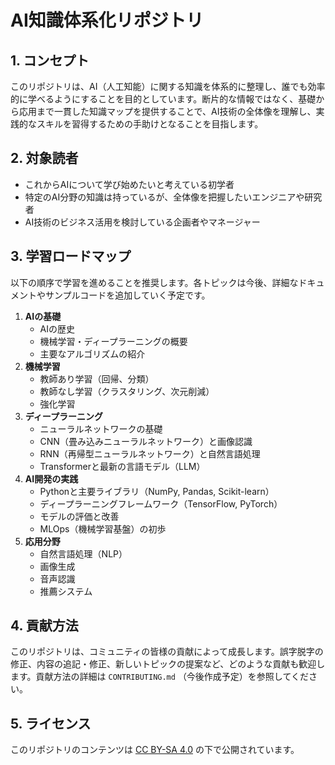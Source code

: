# AI知識体系化リポジトリ

## 1. コンセプト

このリポジトリは、AI（人工知能）に関する知識を体系的に整理し、誰でも効率的に学べるようにすることを目的としています。断片的な情報ではなく、基礎から応用まで一貫した知識マップを提供することで、AI技術の全体像を理解し、実践的なスキルを習得するための手助けとなることを目指します。

## 2. 対象読者

*   これからAIについて学び始めたいと考えている初学者
*   特定のAI分野の知識は持っているが、全体像を把握したいエンジニアや研究者
*   AI技術のビジネス活用を検討している企画者やマネージャー

## 3. 学習ロードマップ

以下の順序で学習を進めることを推奨します。各トピックは今後、詳細なドキュメントやサンプルコードを追加していく予定です。

1.  **AIの基礎**
    *   AIの歴史
    *   機械学習・ディープラーニングの概要
    *   主要なアルゴリズムの紹介
2.  **機械学習**
    *   教師あり学習（回帰、分類）
    *   教師なし学習（クラスタリング、次元削減）
    *   強化学習
3.  **ディープラーニング**
    *   ニューラルネットワークの基礎
    *   CNN（畳み込みニューラルネットワーク）と画像認識
    *   RNN（再帰型ニューラルネットワーク）と自然言語処理
    *   Transformerと最新の言語モデル（LLM）
4.  **AI開発の実践**
    *   Pythonと主要ライブラリ（NumPy, Pandas, Scikit-learn）
    *   ディープラーニングフレームワーク（TensorFlow, PyTorch）
    *   モデルの評価と改善
    *   MLOps（機械学習基盤）の初歩
5.  **応用分野**
    *   自然言語処理（NLP）
    *   画像生成
    *   音声認識
    *   推薦システム

## 4. 貢献方法

このリポジトリは、コミュニティの皆様の貢献によって成長します。誤字脱字の修正、内容の追記・修正、新しいトピックの提案など、どのような貢献も歓迎します。貢献方法の詳細は `CONTRIBUTING.md` （今後作成予定）を参照してください。

## 5. ライセンス

このリポジトリのコンテンツは [CC BY-SA 4.0](https://creativecommons.org/licenses/by-sa/4.0/deed.ja) の下で公開されています。

